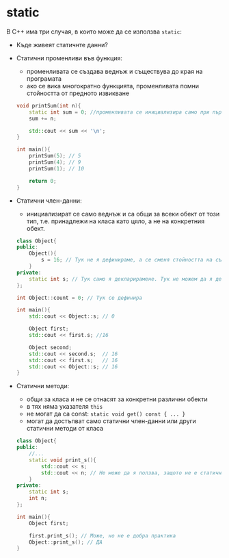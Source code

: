 # static
В C++ има три случая, в които може да се използва `static`:

- Къде живеят статичнте данни?

- Статични променливи във функция:
    - променливата се създава веднъж и съществува до края на програмата
    - ако се вика многократно функцията, променливата помни стойността от предното извикване  
    ```c++
    void printSum(int n){
        static int sum = 0; //променливата се инициализира само при първото извикване на фунцкията
        sum += n;

        std::cout << sum << '\n';
    }

    int main(){
        printSum(5); // 5
        printSum(4); // 9
        printSum(1); // 10

        return 0;
    }
    ```
- Статични член-данни: 
    - инициализират се само веднъж и са общи за всеки обект от този тип, т.е. принадлежи на класа като цяло, а не на конкретния обект. 
    ```c++
    class Object{
    public: 
        Object(){
            s = 16; // Тук не я дефинираме, а се сменя стойността на съществуваща променлива
        }
    private: 
        static int s; // Тук само я декларирамене. Тук не можем да я дефинираме, ако не е константна.
    };

    int Object::count = 0; // Тук се дефинира

    int main(){
        std::cout << Object::s; // 0 

        Object first;
        std::cout << first.s; //16

        Object second;
        std::cout << second.s;  // 16
        std::cout << first.s;   // 16
        std::cout << Object::s; // 16   
    }
    ```

- Статични методи: 
    - общи за класа и не се отнасят за конкретни различни обекти
    - в тях няма указателя `this`
    - не могат да са const: `static void get() const { ... }`
    - могат да достъпват само статични член-данни или други статични методи от класа
    ```c++
    class Object{
    public:
        //...
        static void print_s(){
            std::cout << s;
            std::cout << n; // Не може да я ползва, защото не е статична променлива. 
        }
    private:
        static int s;
        int n;
    };

    int main(){
        Object first;

        first.print_s(); // Може, но не е добра практика
        Object::print_s(); // ДА
    }
    ```
